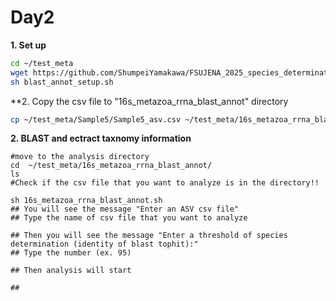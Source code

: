 # Day2

**1. Set up**
```bash
cd ~/test_meta
wget https://github.com/ShumpeiYamakawa/FSUJENA_2025_species_determination/raw/refs/heads/main/blast_annot_setup.sh
sh blast_annot_setup.sh
```

**2. Copy the csv file to "16s_metazoa_rrna_blast_annot" directory
```bash
cp ~/test_meta/Sample5/Sample5_asv.csv ~/test_meta/16s_metazoa_rrna_blast_annot/
```

**2. BLAST and ectract taxnomy information**
```
#move to the analysis directory
cd  ~/test_meta/16s_metazoa_rrna_blast_annot/
ls
#Check if the csv file that you want to analyze is in the directory!!

sh 16s_metazoa_rrna_blast_annot.sh
## You will see the message "Enter an ASV csv file"
## Type the name of csv file that you want to analyze

## Then you will see the message "Enter a threshold of species determination (identity of blast tophit):"
## Type the number (ex. 95)

## Then analysis will start

## 
